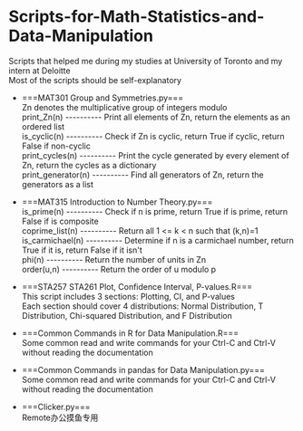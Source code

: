 # Scripts-for-Math-Statistics-and-Data-Manipulation
Scripts that helped me during my studies at University of Toronto and my intern at Deloitte <br>
Most of the scripts should be self-explanatory <br>

- ===MAT301 Group and Symmetries.py=== <br>
Zn denotes the multiplicative group of integers modulo <br>
print_Zn(n) ---------- Print all elements of Zn, return the elements as an ordered list <br>
is_cyclic(n) ---------- Check if Zn is cyclic, return True if cyclic, return False if non-cyclic <br>
print_cycles(n) ---------- Print the cycle generated by every element of Zn, return the cycles as a dictionary <br>
print_generator(n) ---------- Find all generators of Zn, return the generators as a list <br>

- ===MAT315 Introduction to Number Theory.py=== <br>
is_prime(n) ---------- Check if n is prime, return True if is prime, return False if is composite <br>
coprime_list(n) ---------- Return all 1 <= k < n such that (k,n)=1 <br>
is_carmichael(n) ---------- Determine if n is a carmichael number, return True if it is, return False if it isn't <br>
phi(n) ---------- Return the number of units in Zn <br>
order(u,n) ---------- Return the order of u modulo p <br>

- ===STA257 STA261 Plot, Confidence Interval, P-values.R=== <br>
This script includes 3 sections: Plotting, CI, and P-values <br>
Each section should cover 4 distributions: Normal Distribution, T Distribution, Chi-squared Distribution, and F Distribution <br>

- ===Common Commands in R for Data Manipulation.R=== <br>
Some common read and write commands for your Ctrl-C and Ctrl-V without reading the documentation <br>

- ===Common Commands in pandas for Data Manipulation.py=== <br>
Some common read and write commands for your Ctrl-C and Ctrl-V without reading the documentation <br>

- ===Clicker.py=== <br>
Remote办公摸鱼专用 <br>
